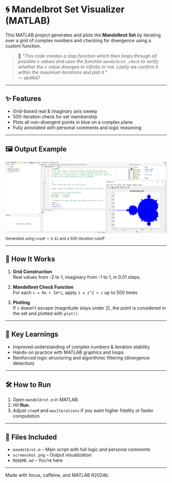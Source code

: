 # 🌀 Mandelbrot Set Visualizer (MATLAB)

This MATLAB project generates and plots the **Mandelbrot Set** by iterating over a grid of complex numbers and checking for divergence using a custom function.

> 🧠 _"This code creates a step function which then loops through all possible c values and uses the function `mandelbrot_check` to verify whether the c value diverges to infinity or not. Lastly we confirm it within the maximum iterations and plot it."_  
> — ab4647

---

## ✨ Features
- Grid-based real & imaginary axis sweep  
- 500-iteration check for set membership  
- Plots all non-divergent points in blue on a complex plane  
- Fully annotated with personal comments and logic reasoning

---

## 🖼️ Output Example

![Mandelbrot Plot](screenshot.png)  
<sub>Generated using `stepM = 0.01` and a 500-iteration cutoff</sub>

---

## 🚀 How It Works

1. **Grid Construction**  
   Real values from -2 to 1, imaginary from -1 to 1, in 0.01 steps.

2. **Mandelbrot Check Function**  
   For each `c = Re + Im*i`, apply `z = z^2 + c` up to 500 times.

3. **Plotting**  
   If `z` doesn’t escape (magnitude stays under 2), the point is considered in the set and plotted with `plot()`.

---

## 🧠 Key Learnings

- Improved understanding of complex numbers & iteration stability  
- Hands-on practice with MATLAB graphics and loops  
- Reinforced logic structuring and algorithmic filtering (divergence detection)

---

## 🛠️ How to Run

1. Open `mandelbrot.m` in MATLAB.
2. Hit **Run**.
3. Adjust `stepM` and `maxIterations` if you want higher fidelity or faster computation.

---

## 📁 Files Included

- `mandelbrot.m` – Main script with full logic and personal comments
- `screenshot.png` – Output visualization
- `README.md` – You’re here

---

Made with focus, caffeine, and MATLAB R2024b.

